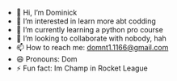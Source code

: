 - 👋 Hi, I’m Dominick
- 👀 I’m interested in learn more abt codding
- 🌱 I’m currently learning a python pro course
- 💞️ I’m looking to collaborate with nobody, hah
- 📫 How to reach me: domnt1.1166@gmail.com
- 😄 Pronouns: Dom
- ⚡ Fun fact: Im Champ in Rocket League

<!---
dmmntg/dmmntg is a ✨ special ✨ repository because its `README.md` (this file) appears on your GitHub profile.
You can click the Preview link to take a look at your changes.
--->
